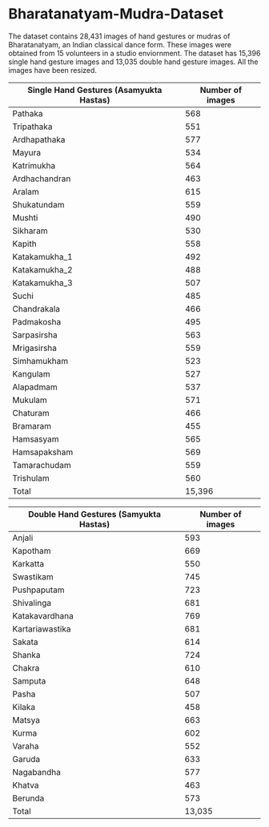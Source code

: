 # Bharatanatyam-Mudra-Dataset
The dataset contains 28,431 images of hand gestures or mudras of Bharatanatyam, an Indian classical dance form. These images were 
obtained from 15 volunteers in a studio enviornment. The dataset has 15,396 single hand gesture images and 13,035 double hand gesture 
images. All the images have been resized.


|  Single Hand Gestures (Asamyukta Hastas) | Number of images |
|------------------------------------------|------------------|
| Pathaka                                  | 568              |
| Tripathaka                               | 551              |
| Ardhapathaka                             | 577              |
| Mayura                                   | 534              |
| Katrimukha                               | 564              |
| Ardhachandran                            | 463              |
| Aralam                                   | 615              |
| Shukatundam                              | 559              |
| Mushti                                   | 490              |
| Sikharam                                 | 530              |
| Kapith                                   | 558              |
| Katakamukha_1                            | 492              |
| Katakamukha_2                            | 488              |
| Katakamukha_3                            | 507              |
| Suchi                                    | 485              |
| Chandrakala                              | 466              |
| Padmakosha                               | 495              |
| Sarpasirsha                              | 563              |
| Mrigasirsha                              | 559              |
| Simhamukham                              | 523              |
| Kangulam                                 | 527              |
| Alapadmam                                | 537              |
| Mukulam                                  | 571              |
| Chaturam                                 | 466              |
| Bramaram                                 | 455              |
| Hamsasyam                                | 565              |
| Hamsapaksham                             | 569              |
| Tamarachudam                             | 559              |
| Trishulam                                | 560              |
| Total                                    | 15,396           |



|  Double Hand Gestures (Samyukta Hastas) | Number of images |
|-----------------------------------------|------------------|
| Anjali                                  | 593              |
| Kapotham                                | 669              |
| Karkatta                                | 550              |
| Swastikam                               | 745              |
| Pushpaputam                             | 723              |
| Shivalinga                              | 681              |
| Katakavardhana                          | 769              |
| Kartariawastika                         | 681              |
| Sakata                                  | 614              |
| Shanka                                  | 724              |
| Chakra                                  | 610              |
| Samputa                                 | 648              |
| Pasha                                   | 507              |
| Kilaka                                  | 458              |
| Matsya                                  | 663              |
| Kurma                                   | 602              |
| Varaha                                  | 552              |
| Garuda                                  | 633              |
| Nagabandha                              | 577              |
| Khatva                                  | 463              |
| Berunda                                 | 573              |
| Total                                   | 13,035           |

